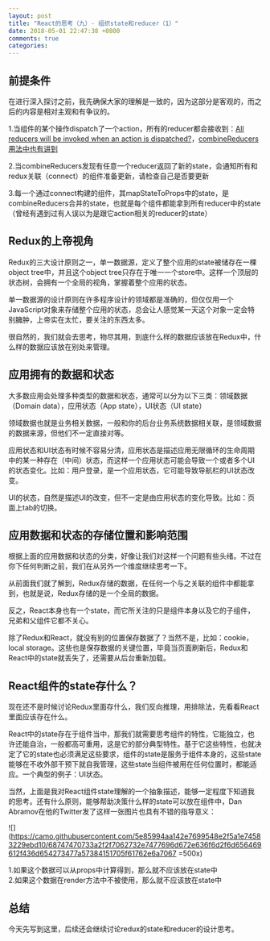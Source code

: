 ```yaml
---
layout: post
title: "React的思考（九）- 组织state和reducer（1）"
date: 2018-05-01 22:47:38 +0800
comments: true
categories:
---
```

## 前提条件

在进行深入探讨之前，我先确保大家的理解是一致的，因为这部分是客观的，而之后的内容是相对主观和有争议的。

1.当组件的某个操作dispatch了一个action，所有的reducer都会接收到：[All reducers will be invoked when an action is dispatched?][2f5b8732]，[combineReducers用法中也有讲到][3d72e6a7]

  [2f5b8732]: https://stackoverflow.com/questions/33590579/all-reducers-will-be-invoked-when-an-action-is-dispatched "All reducers will be invoked when an action is dispatched?"

  [3d72e6a7]: https://cn.redux.js.org/docs/recipes/reducers/UsingCombineReducers.html "combineReducers用法中也有讲到"

2.当combineReducers发现有任意一个reducer返回了新的state，会通知所有和redux关联（connect）的组件准备更新，请检查自己是否要更新

3.每一个通过connect构建的组件，其mapStateToProps中的state，是combineReducers合并的state，也就是每个组件都能拿到所有reducer中的state（曾经有遇到过有人误以为是跟它action相关的reducer的state）

## Redux的上帝视角

Redux的三大设计原则之一，单一数据源，定义了整个应用的state被储存在一棵object tree中，并且这个object tree只存在于唯一一个store中。这样一个顶层的状态树，会拥有一个全局的视角，掌握着整个应用的状态。

单一数据源的设计原则在许多程序设计的领域都是准确的，但仅仅用一个JavaScript对象来存储整个应用的状态，总会让人感觉某一天这个对象一定会特别臃肿，上帝实在太忙，要关注的东西太多。

很自然的，我们就会去思考，物尽其用，到底什么样的数据应该放在Redux中，什么样的数据应该放在别处来管理。

## 应用拥有的数据和状态

大多数应用会处理多种类型的数据和状态，通常可以分为以下三类：领域数据（Domain data），应用状态（App state），UI状态（UI state）

领域数据也就是业务相关数据，一般和你的后台业务系统数据相关联，是领域数据的数据来源，但他们不一定直接对等。

应用状态和UI状态有时候不容易分清，应用状态是描述应用无限循环的生命周期中的某一种存在（中间）状态，而这样一个应用状态可能会导致一个或者多个UI的状态变化。比如：用户登录，是一个应用状态，它可能导致导航栏的UI状态改变。

UI的状态，自然是描述UI的改变，但不一定是由应用状态的变化导致。比如：页面上tab的切换。

## 应用数据和状态的存储位置和影响范围

根据上面的应用数据和状态的分类，好像让我们对这样一个问题有些头绪。不过在你下任何判断之前，我们在从另外一个维度继续思考一下。

从前面我们就了解到，Redux存储的数据，在任何一个与之关联的组件中都能拿到，也就是说，Redux存储的是一个全局的数据。

反之，React本身也有一个state，而它所关注的只是组件本身以及它的子组件，兄弟和父组件它都不关心。

除了Redux和React，就没有别的位置保存数据了？当然不是，比如：cookie，local storage。这些也是保存数据的关键位置，毕竟当页面刷新后，Redux和React中的state就丢失了，还需要从后台重新加载。

## React组件的state存什么？

现在还不是时候讨论Redux里面存什么，我们反向推理，用排除法，先看看React里面应该存在什么。

React中的state存在于组件当中，那我们就需要思考组件的特性，它能独立，也许还能自治，一般都高可重用，这是它的部分典型特性。基于它这些特性，也就决定了它的state也必须满足这些要求，组件的state是服务于组件本身的，这些state能够在不收外部干预下就自我管理，这些state当组件被用在任何位置时，都能适应。一个典型的例子：UI状态。

当然，上面是我对React组件state理解的一个抽象描述，能够一定程度下知道我的思考。还有什么原则，能够帮助决策什么样的state可以放在组件中，Dan Abramov在他的Twitter发了这样一张图片也具有不错的指导意义：

![](https://camo.githubusercontent.com/5e85994aa142e7699548e2f5a1e74583229ebd10/68747470733a2f2f7062732e7477696d672e636f6d2f6d656469612f436d654273477a57384151705f61762e6a7067 =500x)

1.如果这个数据可以从props中计算得到，那么就不应该放在state中     
2.如果这个数据在render方法中不被使用，那么就不应该放在state中

## 总结

今天先写到这里，后续还会继续讨论redux的state和reducer的设计思考。
